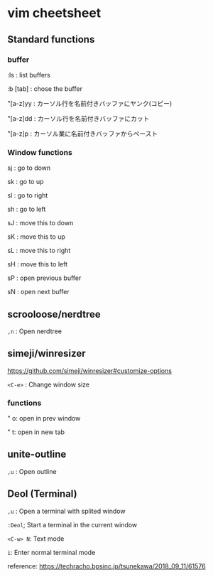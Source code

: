 # vim cheetsheet

## Standard functions

### buffer

:ls : list buffers

:b [tab] : chose the buffer

"[a-z]yy : カーソル行を名前付きバッファにヤンク(コピー)

"[a-z]dd : カーソル行を名前付きバッファにカット

"[a-z]p  : カーソル業に名前付きバッファからペースト

### Window functions

sj : go to down

sk : go to up

sl : go to right

sh : go to left

sJ : move this to down

sK : move this to up

sL : move this to right

sH : move this to left

sP : open previous buffer

sN : open next buffer

## scrooloose/nerdtree

`,n` : Open nerdtree

## simeji/winresizer

https://github.com/simeji/winresizer#customize-options

`<C-e>` : Change window size

### functions

" o: open in prev window

" t: open in new tab

## unite-outline

`,u` : Open outline

## Deol (Terminal)

`,u` : Open a terminal with splited window

`:Deol`; Start a terminal in the current window

`<C-w> N`: Text mode

`i`: Enter normal terminal mode

reference: https://techracho.bpsinc.jp/tsunekawa/2018_09_11/61576
